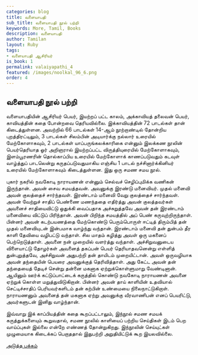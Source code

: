 ```yaml
---
categories: blog
title: வளையாபதி
sub_title: வளையாபதி நூல் பற்றி
keywords: More, Tamil, Books
description: வளையாபதி
author: Tamilan
layout: Ruby
tags:
- வளையாபதி ஆசிரியர்
is_book: 1
permalink: valaiyapathi_4
featured: /images/noolkal_96_6.png
order: 4
---
```

## வளையாபதி நூல் பற்றி

வளையாபதியின் ஆசிரியர் பெயர், இயற்றப் பட்ட காலம், அக்காவியத் தலைவன் பெயர், காவியத்தின் கதை போன்றவை தெரியவில்லை. இக்காவியத்தின் 72 பாடல்கள் தான் கிடைத்துள்ளன. அவற்றில் 66 பாடல்கள் 14-ஆம் நூற்றாண்டில் தோன்றிய புறத்திரட்டிலும், 3 பாடல்கள் சிலம்பின் அடியார்க்கு நல்லார் உரையில் மேற்கோளாகவும், 2 பாடல்கள் யாப்பருங்கலக்காரிகை என்னும் இலக்கண நூலின் பெயர்தெரியாத ஓர் அறிஞரால் இயற்றப்பட்ட விருத்தியுரையில் மேற்கோளாகவும், இளம்பூரணரின் தொல்காப்பிய உரையில் மேற்கோளாக் காணப்படுவதும் கடவுள் வாழ்த்துப் பாடலென்று கருதப்படுவதுமாகிய எஞ்சிய 1 பாடல் நச்சினார்க்கினியர் உரையில் மேற்கோளாகவும் கிடைத்துள்ளன. இது ஒரு சமண சமய நூல்.

புகார் நகரில் நவகோடி நாராயணன் என்னும் செல்வச் செழிப்புமிக்க வணிகன் இருந்தான். அவன் சைவ சமயத்தவன். அவனுக்கு இரண்டு மனைவியர். முதல் மனைவி அவன் குலத்தைச் சார்ந்தவள். இரண்டாம் மனைவி வேறு குலத்தைச் சார்ந்தவள். அவன் வேற்றுச் சாதிப் பெண்ணை மணந்ததை எதிர்த்து அவன் குலத்தவர்கள் அவனைச் சாதியைவிட்டு ஒதுக்கி வைப்பதாக அச்சுறுத்தவே அவன் தன் இரண்டாம் மனைவியை விட்டுப் பிரிந்தான். அவன் பிறிந்த சமயத்தில் அப் பெண் கருவுற்றிருந்தாள். பின்னர் அவன் கடற்பயணத்தை மேற்கொண்டு பெரும்பொருள் ஈட்டித் திரும்பித் தன் முதல் மனைவியுடன் இன்பமாக வாழ்ந்து வந்தான். இரண்டாம் மனைவி தன் துன்பம் தீர காளி தேவியை வழிபட்டு வந்தாள். சில மாதம் கழித்து அவள் ஒரு மகனைப் பெற்றெடுத்தாள். அவனை நன் முறையில் வளர்த்து வந்தாள். அச்சிறுவனுடைய விளையாட்டு தோழர்கள் அவனைத் தகப்பன் பெயர் தெரியாதவனென்று எள்ளித் துன்புறுத்தவே, அச்சிறுவன் அதுபற்றி தன் தாயிடம் முறையிட்டான். அவள் ஒருவழியாக அவன் தந்தையின் பெயரை அவனுக்குத் தெரிவித்தாள். அது கேட்ட அவன் தன் தந்தையைத் தேடிச் சென்று தன்னை மகனாக ஏற்றுக்கொள்ளுமாறு வேண்டினான். ஆயினும் ஊர்க் கட்டுப்பாட்டைக் கருத்தில் கொண்டு நவகோடி நாராயணன் அவனை ஏற்றுக் கொள்ள மறுத்துவிடுகிறான். பின்னர் அவன் தாய் காளியின் உதவியால் செட்டிச்சாதிப் பெரியவர்களிடம் தன் கற்பின் உண்மையை நிலைநாட்டுகிறாள். நாராயணனும் அவனைத் தன் மகனாக ஏற்று அவனுக்கு வீரவாணிபன் எனப் பெயரிட்டு, அவர்களுடன் இனிது வாழ்ந்தான்.

இவ்வாறு இக் காப்பியத்தின் கதை கூறப்பட்டாலும், இந்நூல் சமண சமயக் கருத்துக்களையும் கூறுவதால், சமண நூலில் காளியைப் பற்றிய செய்திகள் இடம் பெற வாய்ப்புகள் இல்லை என்றே எண்ணத் தோன்றுகிறது. இந்நூலின் செய்யுட்கள் முழுமையாக கிடைக்கப் பெறாததால் இதுபற்றி அறுதியிட்டுக் கூற இயலவில்லை.

[அடுத்த பக்கம்](valaiyapathi_5)